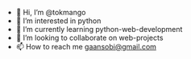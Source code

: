 - 👋 Hi, I’m @tokmango
- 👀 I’m interested in python
- 🌱 I’m currently learning python-web-development
- 💞️ I’m looking to collaborate on web-projects
- 📫 How to reach me gaansobi@gmail.com

<!---
tokmango/tokmango is a ✨ special ✨ repository because its `README.md` (this file) appears on your GitHub profile.
You can click the Preview link to take a look at your changes.
--->
